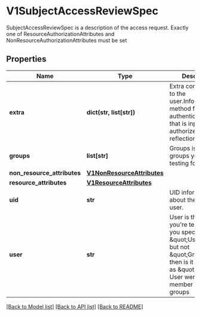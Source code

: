 # V1SubjectAccessReviewSpec

SubjectAccessReviewSpec is a description of the access request.  Exactly one of ResourceAuthorizationAttributes and NonResourceAuthorizationAttributes must be set

## Properties
Name | Type | Description | Notes
------------ | ------------- | ------------- | -------------
**extra** | **dict(str, list[str])** | Extra corresponds to the user.Info.GetExtra() method from the authenticator.  Since that is input to the authorizer it needs a reflection here. | [optional] 
**groups** | **list[str]** | Groups is the groups you&#39;re testing for. | [optional] 
**non_resource_attributes** | [**V1NonResourceAttributes**](V1NonResourceAttributes.md) |  | [optional] 
**resource_attributes** | [**V1ResourceAttributes**](V1ResourceAttributes.md) |  | [optional] 
**uid** | **str** | UID information about the requesting user. | [optional] 
**user** | **str** | User is the user you&#39;re testing for. If you specify \&quot;User\&quot; but not \&quot;Groups\&quot;, then is it interpreted as \&quot;What if User were not a member of any groups | [optional] 

[[Back to Model list]](../README.md#documentation-for-models) [[Back to API list]](../README.md#documentation-for-api-endpoints) [[Back to README]](../README.md)


